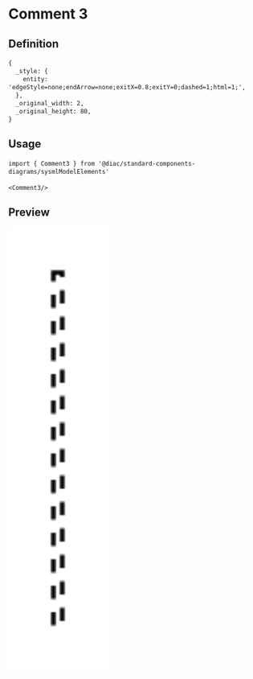 # Comment 3

## Definition

```
{
  _style: { 
    entity: 'edgeStyle=none;endArrow=none;exitX=0.8;exitY=0;dashed=1;html=1;',
  },
  _original_width: 2,
  _original_height: 80,
}
```

## Usage

```
import { Comment3 } from '@diac/standard-components-diagrams/sysmlModelElements'

<Comment3/>
```

## Preview

<img src="./comment-3.png" width="200"/>
